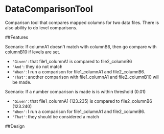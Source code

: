 # DataComparisonTool
Comparison tool that compares mapped columns for two data files.  There is also ability to do level comparisons. 

##Features

Scenario: If columnA1 doesn't match with columnB6, then go compare with columnB10 if levels are set.
  * `'Given'`: that file1_columnA1 is compared to file2_columnB6
  * `'And'`: they do not match
  * `'When'`: I run a comparison for file1_columnA1 and file2_columnB6.
  * `'That'`: another comparison with file1_columnA1 and file2_columnB10 will be made.
  
Scenario: If a number comparison is made is is within threshold (0.01)
  * `'Given'`: that file1_columnA1 (123.235) is compared to file2_columnB6 (123.240)
  * `'When'`: I run a comparison for file1_columnA1 and file2_columnB6.
  * `'That'`: they should be considered a match

##Design